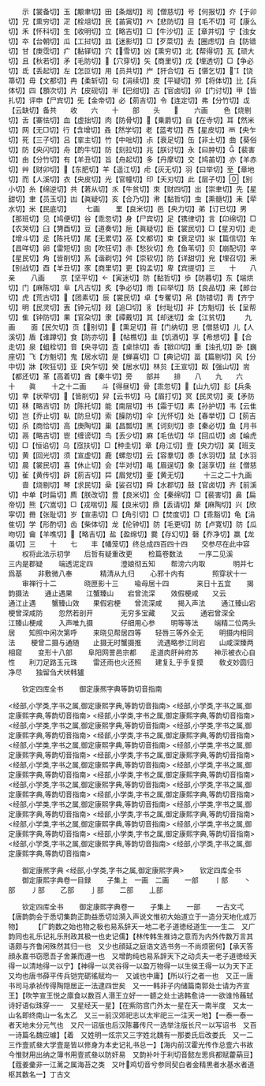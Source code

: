 <!-- { "loadSidebar": true } -->
　　示【裳备切】玉【颙聿切】田【条烟切】司【僧慈切】号【何报切】夰【于卯切】兄【熏穷切】疋【栓俎切】民【苖寅切】癶【悲防切】目【毛不切】可【康么切】禾【怀科切】生【收明切】立【略吉切】□【牛沙切】正【章并切】宁【浊女切】夲【台朝切】瓜【工挝切】皿【迷影切】□【歹菜切】去【圈虑切】白【防错切】甘【庚霑切】疒【黏铎切】穴【雪切】凶【熏穷切】北【帮得切】瓦【顽大切】且【秋若切】矛【毛防切】【穴穿切】矢【商里切】戊【埋透切】□【争必切】氐【丢起切】左【怎叵切】用【员共切】屵【犴合切】石【愖乞切】【饶箒切】毋【文都切】冉【柔斩切】句【涓续切】皮【平疑切】夘【将体切】比【兵体切】四【顋次切】片【皮砚切】半【巴绀切】古【官卤切】卯【门讨切】甲【皆扎切】评申【尸宾切】旡【金帝切】必【莂吉切】令【连定切】弗【分竹切】戉【云缺切】备共　　收　　六　　十　　部　　头　　
　　六画
　　色【烧剔切】舌【寨怯切】血【虚拙切】肉【防骨切】【乗爵切】自【在寺切】耳【然米切】网【无□切】行【含增切】叒【然学切】老【蓝考切】西【星皮切】襾【央乍切】死【三子切】吕【挛主切】竹【中咄切】尗【衰足切】缶【非土切】曲【葵俗切】防【央闪切】舟【酌牛切】防【刻拉切】兆【朕讨切】永【曰肿切】【裴害切】甶【分竹切】有【羊丑切】旨【舟起切】多【丹摩切】交【鸠苖切】亦【羊赤切】艸【财卯切】【东肥切】羊【遥江切】虍【灰无切】羽【曰举切】至【章地切】而【人溪切】衣【央皮切】光【官幢切】印【夭刃切】此【层子切】【别小切】糸【绵逆切】共【莙从切】乑【牛贫切】朿【财四切】出【崇聿切】先【星甜切】聿【员玉切】凷【眞疑切】亥【合乃切】帇【黏哲切】虫【熏髓切】耒【荦水切】米【民底切】
　　七画
　　里【良米切】邑【央力切】弟【订已切】男【那班切】见【鸠便切】谷【乖忽切】身【尸宾切】足【镌律切】言【卬绵切】□【农哭切】臼【勥酉切】豆【道奏切】巵【眞疑切】臣【裳民切】□【星刃切】走【增斗切】辵【陈托切】尾【无累切】巫【文都切】束【衰足切】汖【篇信切】车【昌咩切】卵【雷短切】囱【吹狂切】赤【愁狄切】危【鱼苇切】贝【崩配切】辛【星民切】角【皆削切】系【谐剃切】舛【崇软切】防【详甜切】皃【埋召切】釆【别战切】酉【羊丑切】豕【商里切】更【钩孟切】卑【宾提切】三　　十　　八　　亲
　　八画
　　京【坚平切】【寅迷切】防【黏哲切】歩【防暮切】东【端烘切】门【麻陈切】阜【凡古切】炙【争必切】雨【曰举切】防【良品切】来【郎台切】虎【荒古切】【团素切】辰【裳民切】卓【专矍切】帛【防错切】靑【齐宁切】明【民灵切】叀【钟元切】叕【追□切】豸【纣耻切】非【方魁切】长【呈帮切】隹【钟防切】果【官朶切】隶【禫戴切】其【却迷切】金【江贫切】
　　九画
　　面【民欠切】页【别切】【熏足切】苜【门纳切】思【僧慈切】儿【人溪切】盾【谁蹲切】食【防亦切】【帖樵切】韭【饥酒切】享【希想切】【合走切】泉【蛆栓切】音【央寻切】壴【桌悇切】香【锨卬切】重【浊孔切】卧【巍座切】飞【方魁切】鬼【居水切】是【蝉喜切】□【典记切】畐【篇剔切】风【分中切】牀【吹狂切】亚【央乍切】癸【居水切】林贠【王宣切】臤【强山切】耑【都还切】革【高着切】酋【秦牛切】旁　　部并　　排　　八　　九　　六　　十　　眞
　　十之十二画
　　斗【得昼切】骨【乖忽切】【山九切】髟【兵条切】丵【状荦切】【皆削切】舁【云书切】马【眉打切】冥【民灵切】麦【矛防切】秝【略吉切】防【陈托切】能【南层切】书【霜于切】素【孙护切】韦【云隹切】岂【乔止切】倝【防旦切】索【臊防切】伞【光怀切】处【春举切】□【莂吉切】杀【商恰切】高【庚陶切】巢【昌瓢切】黑【诃刻切】桼【秦必切】鱼【月书切】鬲【略吉切】鬯【缠谤切】鸟【丢少切】麻【毛佉切】华【回瓜切】卤【崘虎切】□【恒谄切】乌【窊扶切】□【种圭切】章【舟江切】壹【央力切】菐【班支切】黄【回光切】须【宣虚切】鹿【螺忽切】云【容羣切】黍【水羽切】鼠【水羽切】晨【裳民切】喜【休止切】会【华对切】黾【眉逞切】象【涎享切】丝【僧慈切】雈【黄传切】辟【莂吉切】茻【眉党切】壷【黄无切】
　　十三之二十九画
　　啬【烧剔切】琴【求民切】喿【娑召切】舜【水郡切】鼓【官卤切】齐【前溪切】中单【时扁切】廌【朕改切】豊【良米切】佥【秦绵切】□【裴害切】鼻【扁帝切】熊【穴嵩切】□【戎喘切】履【良米切】鼎【丢请切】犛【麻陶切】兴【欣寜切】黹【张耻切】岁【宣恚切】□【角引切】□【焚度切】□【乖豁切】龟【涓隹切】学【形酌切】齿【柴体切】龙【伦钟切】防【毛更切】防【卢寛切】防【瓜吻切】龠【羊噍切】【略吉切】盐【盈绵切】爨【存幻切】磬【乔净切】羸【龙虽切】三　　十　　七　　丰【幡笼切】终总成四百四十四　　交参尽在此中容
　　权将此法示初学　　后哲有疑重改更
　　检篇卷数法
　　一序二见溪　　　　三内是郡疑
　　端透泥定四　　　　澄娘彻五知
　　帮滂六内取　　　　明并七爲基
　　非敷微八奉　　　　精清从九归
　　心邪十内有　　　　照穿状十一
　　审禅行十二　　　　晓匣影十三
　　喩母居十四　　　　来日十五宜
　　揭韵摄法
　　通止遇果　　江蟹臻山　　宕曾流深
　　效假梗咸　　又云　　　　通江止遇
　　蟹臻山效　　果假宕梗　　曾流深咸
　　揭入声法
　　通江臻山宕　　　　梗曾深咸防
　　忽然若剖开　　　　无穷多宝藏
　　又云
　　通宕曾深全　　　　江臻山梗咸
　　入声唯九摄　　　　仔细用心参
　　明等等法
　　端精二位两头居　　知照中闲次第呼
　　来晓见帮居四等　　轻唇三等外全无
　　明摄内相同法
　　梗曾二摄与通随　　止摄无时蟹摄推
　　流遇略参江同宕　　山咸深臻两相窥
　　变形十八部
　　阜阳网詈邑宗都　　辵道肉肝艸府苏
　　神示被衣心自性　　利刀足路玉元珠
　　雷还雨也火还照　　建复廴乎手复摸
　　敎攴妙圆归净尽　　独留刍犬吠韩獹











　　钦定四库全书
　　御定康熈字典等韵切音指南














<经部,小学类,字书之属,御定康熙字典,等韵切音指南>
<经部,小学类,字书之属,御定康熙字典,等韵切音指南>
<经部,小学类,字书之属,御定康熙字典,等韵切音指南>
<经部,小学类,字书之属,御定康熙字典,等韵切音指南>
<经部,小学类,字书之属,御定康熙字典,等韵切音指南>
<经部,小学类,字书之属,御定康熙字典,等韵切音指南>
<经部,小学类,字书之属,御定康熙字典,等韵切音指南>
<经部,小学类,字书之属,御定康熙字典,等韵切音指南>
<经部,小学类,字书之属,御定康熙字典,等韵切音指南>
<经部,小学类,字书之属,御定康熙字典,等韵切音指南>
<经部,小学类,字书之属,御定康熙字典,等韵切音指南>
<经部,小学类,字书之属,御定康熙字典,等韵切音指南>
<经部,小学类,字书之属,御定康熙字典,等韵切音指南>
<经部,小学类,字书之属,御定康熙字典,等韵切音指南>
<经部,小学类,字书之属,御定康熙字典,等韵切音指南>
<经部,小学类,字书之属,御定康熙字典,等韵切音指南>
<经部,小学类,字书之属,御定康熙字典,等韵切音指南>
<经部,小学类,字书之属,御定康熙字典,等韵切音指南>
<经部,小学类,字书之属,御定康熙字典,等韵切音指南>
<经部,小学类,字书之属,御定康熙字典,等韵切音指南>
<经部,小学类,字书之属,御定康熙字典,等韵切音指南>
<经部,小学类,字书之属,御定康熙字典,等韵切音指南>
<经部,小学类,字书之属,御定康熙字典,等韵切音指南>















　　御定康熈字典
<经部,小学类,字书之属,御定康熙字典>
　　钦定四库全书
　　御定康熙字典卷一目録
　　子集上　一画　二画
　　一部
　　丨部
　　丶部
　　丿部
　　乙部
　　亅部
　　二部
　　丄部





　　钦定四库全书
　　御定康熙字典卷一
　　子集上
　　一部
　　一古文弌【唐韵韵会于悉切集韵正韵益悉切竝漪入声说文惟初大始道立于一造分天地化成万物】
　　【广韵数之始也物之极也易系辞天一地二老子道徳经道生一一生二　又广韵同也礼乐记礼乐刑政其极一也史记儒】【林传韩生推诗之意而为内外传数万言其语颇与齐鲁闲殊然其归一也　又少也顔延之庭诰文选书务一不尚烦密何】【承天答顔永嘉书窃愿吾子舍兼而遵一也　又增韵纯也易系辞天下之动贞夫一老子道徳经天得一以清地得一以宁】【神得一以灵谷得一以盈万物得一以生侯王得一以为天下正　又均也唐书薛平传兵铠完砺徭赋均一　又诚也中庸】【所以行之者一也　又正一唐书司马承祯传得陶隠居正一法逮四世矣　又一一韩非子内储篇南郭处士请为齐宣王】【吹竽宣王悦之廪食以数百人湣王立好一一聼之处士逃韩愈诗一一欲谁怜蘓轼诗好语似珠穿一一　又星经天一星】【在紫防宫门外太一星在天一南半度　又太一山名即终南山一名太乙　又三一前汉郊祀志以太牢祀三一注天一地】【一泰一泰一者天地未分元气也　又尺一诏版也后汉陈蕃传尺一选举注版长尺一以写诏书　又百一诗篇名魏应璩】【着　又姓明一炫宗又三字姓北魏有一那娄氏后改娄氏　又一二三作壹贰叄大学壹是皆以修身为本史记礼书总一】【海内前汉霍光传作总壹六书故今惟财用出纳之簿书用壹贰叄以防奸易　又韵补叶于利切音懿左思呉都赋藿蒳豆】【蔻姜彚非一江蓠之属海苔之类　又叶鸡切音兮参同契白者金精黒者水基水者道枢其数名一】丁古文
